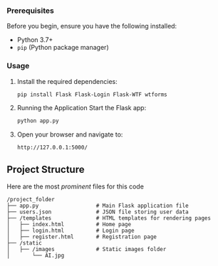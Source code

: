 ### Prerequisites
Before you begin, ensure you have the following installed:
- Python 3.7+
- `pip` (Python package manager)

### Usage
1. Install the required dependencies:
   ```bash
   pip install Flask Flask-Login Flask-WTF wtforms

2. Running the Application
Start the Flask app:

   ```bash
   python app.py
   
3. Open your browser and navigate to:
   ```
   http://127.0.0.1:5000/
   ```

## Project Structure
Here are the most *prominent* files for this code
   ```
   /project_folder
   ├── app.py                  # Main Flask application file
   ├── users.json              # JSON file storing user data
   ├── /templates              # HTML templates for rendering pages
   │   ├── index.html          # Home page
   │   ├── login.html          # Login page
   │   ├── register.html       # Registration page
   ├── /static
   │   ├── /images             # Static images folder
   │       └── AI.jpg
```
